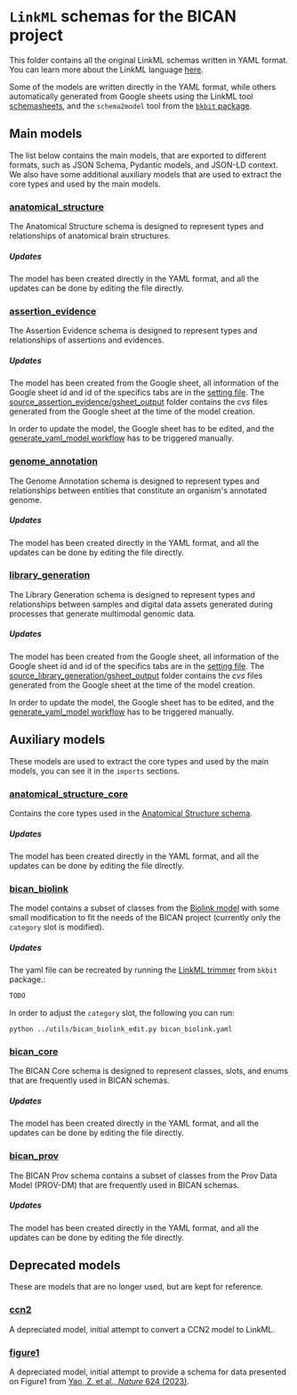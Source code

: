 # `LinkML` schemas for the BICAN project

This folder contains all the original LinkML schemas written in YAML format.
You can learn more about the LinkML language [here](https://linkml.io/linkml/).

Some of the models are written directly in the YAML format, while others automatically generated from Google sheets using the LinkML tool [schemasheets](https://linkml.io/schemasheets/),
 and the `schema2model` tool from the [`bkbit` package](https://github.com/brain-bican/bkbit).


## Main models

The list below contains the main models, that are exported to different formats, such as JSON Schema, Pydantic models, and JSON-LD context.
We also have some additional auxiliary models that are used to extract the core types and used by the main models.

### [anatomical_structure](anatomical_structure.yaml)
The Anatomical Structure schema is designed to represent types and relationships of anatomical brain structures. 

##### Updates
The model has been created directly in the YAML format, and all the updates can be done by editing the file directly.


### [assertion_evidence](assertion_evidence.yaml)
The Assertion Evidence schema is designed to represent types and relationships of assertions and evidences.

##### Updates
The model has been created from the Google sheet, all information of the Google sheet id and id of the specifics tabs
 are in the [setting file](source_assertion_evidence/gsheet.yaml). 
The [source_assertion_evidence/gsheet_output](source_assertion_evidence/gsheet_output) folder contains the _cvs_ files generated from the Google sheet 
at the time of the model creation.

In order to update the model, the Google sheet has to be edited, 
and the [generate_yaml_model workflow](../.github/workflows/generate_yaml_model.yaml) has to be triggered manually.


### [genome_annotation](genome_annotation.yaml)
The Genome Annotation schema is designed to represent types and relationships between entities that constitute an organism's annotated genome.

##### Updates
The model has been created directly in the YAML format, and all the updates can be done by editing the file directly.

### [library_generation](library_generation.yaml)
The Library Generation schema is designed to represent types and relationships between samples and 
digital data assets generated during processes that generate multimodal genomic data.

##### Updates
The model has been created from the Google sheet, all information of the Google sheet id and id of the specifics tabs
 are in the [setting file](source_library_generation/gsheet.yaml). 
The [source_library_generation/gsheet_output](source_library_generation/gsheet_output) folder contains the _cvs_ files generated from the Google sheet 
at the time of the model creation.

In order to update the model, the Google sheet has to be edited, 
and the [generate_yaml_model workflow](../.github/workflows/generate_yaml_model.yaml) has to be triggered manually.


## Auxiliary models

These models are used to extract the core types and used by the main models, you can see it in the `imports` sections.

### [anatomical_structure_core](anatomical_structure_core.yaml)

Contains the core types used in the [Anatomical Structure schema](anatomical_structure.yaml).

##### Updates
The model has been created directly in the YAML format, and all the updates can be done by editing the file directly.


### [bican_biolink](bican_biolink.yaml)
The model contains a subset of classes from the [Biolink model](https://biolink.github.io/biolink-model/)
with some small modification to fit the needs of the BICAN project (currently only the `category` slot is modified).

##### Updates

The yaml file can be recreated by running the [LinkML trimmer](https://github.com/brain-bican/bkbit/blob/main/bkbit/model_editors/README.md)
from `bkbit` package.:
```bash
TODO
```
In order to adjust the `category` slot, the following you can run:
```commandline
python ../utils/bican_biolink_edit.py bican_biolink.yaml
```

### [bican_core](bican_core.yaml)
The BICAN Core schema is designed to represent classes, slots, and enums that are frequently used in BICAN schemas.

##### Updates
The model has been created directly in the YAML format, and all the updates can be done by editing the file directly.

### [bican_prov](bican_prov.yaml)
The BICAN Prov schema contains a subset of classes from the Prov Data Model (PROV-DM) that are frequently used in BICAN schemas.

##### Updates
The model has been created directly in the YAML format, and all the updates can be done by editing the file directly.


## Deprecated models

These are models that are no longer used, but are kept for reference.

### [ccn2](ccn2.yaml)
A depreciated model, initial attempt to convert a CCN2 model to LinkML.

### [figure1](figure1.yaml)
A depreciated model, initial attempt to provide a schema for data presented on Figure1 from [Yao, Z. et al., _Nature_ 624 (2023)](https://www.nature.com/articles/s41586-023-06812-z#citeas).

